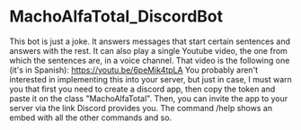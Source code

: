 # MachoAlfaTotal_DiscordBot
This bot is just a joke. It answers messages that start certain sentences and answers with the rest. It can also play a single Youtube video, the one from which the sentences are, in a voice channel.
That video is the following one (it's in Spanish): https://youtu.be/6peMik4tpLA
You probably aren't interested in implementing this into your server, but just in case, I must warn you that first you need to create a discord app, then copy the token and paste it on the class "MachoAlfaTotal".
Then, you can invite the app to your server via the link Discord provides you. The command /help shows an embed with all the other commands and so.

